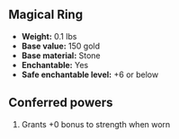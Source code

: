 ## Magical Ring

- **Weight:** 0.1 lbs
- **Base value:** 150 gold
- **Base material:** Stone
- **Enchantable:** Yes
- **Safe enchantable level:** +6 or below

## Conferred powers

1. Grants +0 bonus to strength when worn
